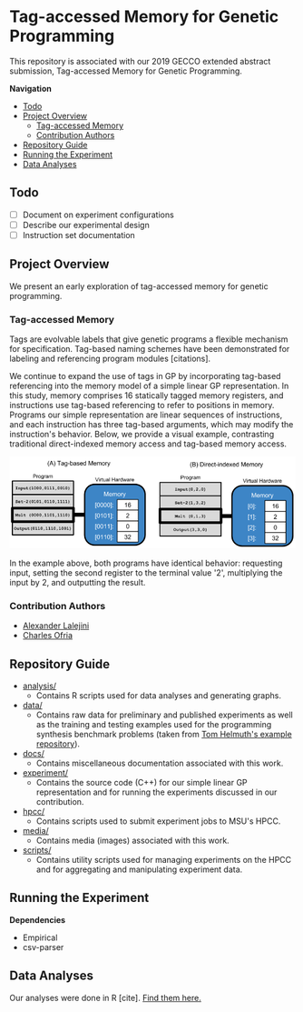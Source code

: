 # Tag-accessed Memory for Genetic Programming

This repository is associated with our 2019 GECCO extended abstract submission,
Tag-accessed Memory for Genetic Programming.

**Navigation**

<!-- TOC -->

- [Todo](#todo)
- [Project Overview](#project-overview)
  - [Tag-accessed Memory](#tag-accessed-memory)
  - [Contribution Authors](#contribution-authors)
- [Repository Guide](#repository-guide)
- [Running the Experiment](#running-the-experiment)
- [Data Analyses](#data-analyses)

<!-- /TOC -->

## Todo

- [ ] Document on experiment configurations
- [ ] Describe our experimental design
- [ ] Instruction set documentation

## Project Overview

We present an early exploration of tag-accessed memory for genetic programming.

### Tag-accessed Memory

Tags are evolvable labels that give genetic programs a flexible mechanism for specification.
Tag-based naming schemes have been demonstrated for labeling and referencing program
modules [citations].

We continue to expand the use of tags in GP by incorporating tag-based referencing
into the memory model of a simple linear GP representation.
In this study, memory comprises 16 statically tagged memory registers, and instructions
use tag-based referencing to refer to positions in memory.
Programs our simple representation are linear sequences of instructions, and each
instruction has three tag-based arguments, which may modify the instruction's
behavior. Below, we provide a visual example, contrasting traditional direct-indexed
memory access and tag-based memory access.

![tag-accessed memory example](./media/memory-access-cartoon.png)

In the example above, both programs have identical behavior: requesting input,
setting the second register to the terminal value '2', multiplying the input by
2, and outputting the result.

### Contribution Authors

- [Alexander Lalejini](lalejini.com)
- [Charles  Ofria](https://scholar.google.com/citations?user=nYLuKDAAAAAJ&hl=en)

## Repository Guide

- [analysis/](https://github.com/amlalejini/GECCO-2019-tag-accessed-memory/tree/master/analysis/)
  - Contains R scripts used for data analyses and generating graphs.
- [data/](https://github.com/amlalejini/GECCO-2019-tag-accessed-memory/tree/master/data/)
  - Contains raw data for preliminary and published experiments as well as the
    training and testing examples used for the programming synthesis benchmark 
    problems (taken from [Tom Helmuth's example repository](https://github.com/thelmuth/Program-Synthesis-Benchmark-Data)).
- [docs/](https://github.com/amlalejini/GECCO-2019-tag-accessed-memory/tree/master/docs/)
  - Contains miscellaneous documentation associated with this work.
- [experiment/](https://github.com/amlalejini/GECCO-2019-tag-accessed-memory/tree/master/experiment/)
  - Contains the source code (C++) for our simple linear GP representation and for
    running the experiments discussed in our contribution.
- [hpcc/](https://github.com/amlalejini/GECCO-2019-tag-accessed-memory/tree/master/hpcc/)
  - Contains scripts used to submit experiment jobs to MSU's HPCC.
- [media/](https://github.com/amlalejini/GECCO-2019-tag-accessed-memory/tree/master/media/)
  - Contains media (images) associated with this work.
- [scripts/](https://github.com/amlalejini/GECCO-2019-tag-accessed-memory/tree/master/scripts/)
  - Contains utility scripts used for managing experiments on the HPCC and for aggregating
    and manipulating experiment data.

## Running the Experiment

**Dependencies**

- Empirical
- csv-parser

## Data Analyses

Our analyses were done in R [cite]. [Find them here.](./analysis/tag-mem-analysis.html)

